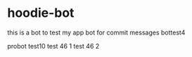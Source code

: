 # hoodie-bot
this is a bot to test my app
bot for commit messages
bottest4

probot test10
test 46 1
test 46 2
